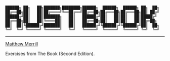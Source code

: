 ```
██████╗ ██╗   ██╗███████╗████████╗██████╗  ██████╗  ██████╗ ██╗  ██╗
██╔══██╗██║   ██║██╔════╝╚══██╔══╝██╔══██╗██╔═══██╗██╔═══██╗██║ ██╔╝
██████╔╝██║   ██║███████╗   ██║   ██████╔╝██║   ██║██║   ██║█████╔╝ 
██╔══██╗██║   ██║╚════██║   ██║   ██╔══██╗██║   ██║██║   ██║██╔═██╗ 
██║  ██║╚██████╔╝███████║   ██║   ██████╔╝╚██████╔╝╚██████╔╝██║  ██╗
╚═╝  ╚═╝ ╚═════╝ ╚══════╝   ╚═╝   ╚═════╝  ╚═════╝  ╚═════╝ ╚═╝  ╚═╝
```

---

[Matthew Merrill](https://www.mattmerr.com)

Exercises from The Book (Second Edition).

